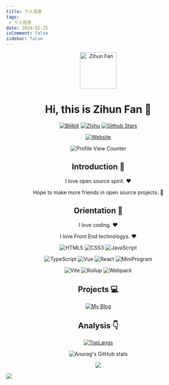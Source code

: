 ```yaml
---
title: 个人信息
tags:
 - 个人信息
date: 2020-02-25
isComment: false
sidebar: false
---
```



<div align=center>

<img alt="Zihun Fan" src="../../.vuepress/public/avatar.png" width=100 />

# Hi, this is Zihun Fan :wave:

<p>

[![Bilibili](https://img.shields.io/badge/dynamic/json?labelColor=FE7398&logo=bilibili&logoColor=white&label=bilibili%20fans&color=00aeec&query=%24.data.totalSubs&url=https%3A%2F%2Fapi.spencerwoo.com%2Fsubstats%2F%3Fsource%3Dbilibili%26queryKey%3D38988179)](https://space.bilibili.com/38988179)
[![Zhihu](https://img.shields.io/badge/dynamic/json?color=142026&labelColor=0066ff&logo=zhihu&logoColor=white&label=zhihu%20fans&query=%24.data.totalSubs&url=https%3A%2F%2Fapi.spencerwoo.com%2Fsubstats%2F%3Fsource%3Dzhihu%26queryKey%3Dfanzihui)](https://www.zhihu.com/people/fanzihui)
[![Github Stars](https://img.shields.io/github/stars/fanzihui?color=faf408&label=github%20stars&logo=github)](https://github.com/fanzihui)

</p>

<p>

[![Website](https://img.shields.io/badge/personal%20website-fanzihui.github.io-b860ff?logo=html5&logoColor=white&labelColor=red)](https://fanzihui.github.io)
</p>

![Profile View Counter](https://komarev.com/ghpvc/?username=fanzihui)

## Introduction :raised_hands:

I love open source spirit. :heart:

Hope to make more friends in open source projects. :eyes:

## Orientation :dart:

I love coding. :heart:

I love Front End technologys. :heart:

<p>

![HTML5](https://img.shields.io/badge/-HTML5-red?logo=html5&logoColor=white)
![CSS3](https://img.shields.io/badge/-CSS3-blue?logo=css3&logoColor=white)
![JavaScript](https://img.shields.io/badge/-JavaScript-yellow?logo=javascript&logoColor=white)

</p>

<p>

![TypeScript](https://img.shields.io/badge/-TypeScript-blue?logo=typescript&logoColor=white)
![Vue](https://img.shields.io/badge/-Vue-34495e?logo=vue.js)
![React](https://img.shields.io/badge/-React-282c34?logo=react)
![MiniProgram](https://img.shields.io/badge/-MiniProgram-07c160?logo=wechat&logoColor=white)

</p>

<p>

![Vite](https://img.shields.io/badge/-Vite-646cff?logo=vite&logoColor=white)
![Rollup](https://img.shields.io/badge/-Rollup-ef3335?logo=rollup.js&logoColor=white)
![Webpack](https://img.shields.io/badge/-Webpack-1a6bac?logo=webpack)

</p>

## Projects :computer:

[![My Blog](https://github-readme-stats.vercel.app/api/pin/?username=fanzihui&repo=fanzihui.github.io)](https://fanzihui.github.io)


## Analysis :point_down:

[![TopLangs](https://github-readme-stats.vercel.app/api/top-langs/?username=fanzihui&layout=compact)](https://github.com/fanzihui/github-readme-stats)

![Anurag's GitHub stats](https://github-readme-stats.vercel.app/api?username=fanzihui&show_icons=true&bg_color=30,e96443,904e95&title_color=fff&text_color=fff)

![](https://github-profile-trophy.vercel.app/?username=fanzihui&theme=flat&column=7&margin-w=10)

</div>

![](https://hit.yhype.me/github/profile?user_id=57290456)